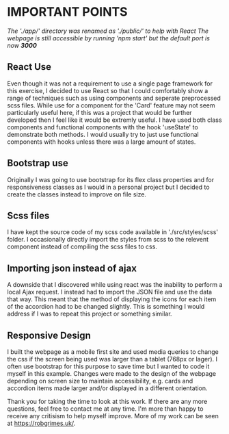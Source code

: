 IMPORTANT POINTS
================
*The './app/' directory was renamed as './public/' to help with React*
*The webpage is still accessible by running 'npm start' but the default port is now __3000__*


React Use
---------
Even though it was not a requirement to use a single page framework for this exercise, I decided to use React so that I could comfortably show a range of techniques such as using components and seperate preprocessed scss files. While use for a component for the 'Card' feature may not seem particularly useful here, if this was a project that would be further developed then I feel like it would be extremly useful. I have used both class components and functional components with the hook 'useState' to demonstrate both methods. I would usually try to just use functional components with hooks unless there was a large amount of states. 


Bootstrap use
-------------
Originally I was going to use bootstrap for its flex class properties and for responsiveness classes as I would in a personal project but I decided to create the classes instead to improve on file size.


Scss files
----------
I have kept the source code of my scss code available in './src/styles/scss' folder. I occasionally directly import the styles from scss to the relevent component instead of compiling the scss files to css.


Importing json instead of ajax
------------------------------
A downside that I discovered while using react was the inability to perform a local Ajax request. I instead had to import the JSON file and use the data that way.  This meant that the method of displaying the icons for each item of the accordion had to be changed slightly. This is something I would address if I was to repeat this project or something similar.


Responsive Design
-----------------
I built the webpage as a mobile first site and used media queries to change the css if the screen being used was larger than a tablet (768px or lager). I often use bootstrap for this purpose to save time but I wanted to code it myself in this example. Changes were made to the design of the webpage depending on screen size to maintain accessibility, e.g. cards and accordion items made larger and/or displayed in a different orientation. 



Thank you for taking the time to look at this work. If there are any more questions, feel free to contact me at any time. I'm more than happy to receive any critisism to help myself improve. More of my work can be seen at <https://robgrimes.uk/>.